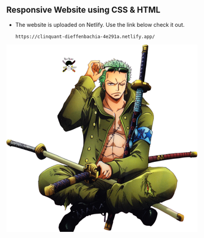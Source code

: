 ## Responsive Website using CSS & HTML

- The website is uploaded on Netlify. Use the link below check it out.

  ```
  https://clinquant-dieffenbachia-4e291a.netlify.app/
  ```

![alt text](https://github.com/gagandayal829ca/responsive-website/blob/master/img/zoro.png?raw=true)

